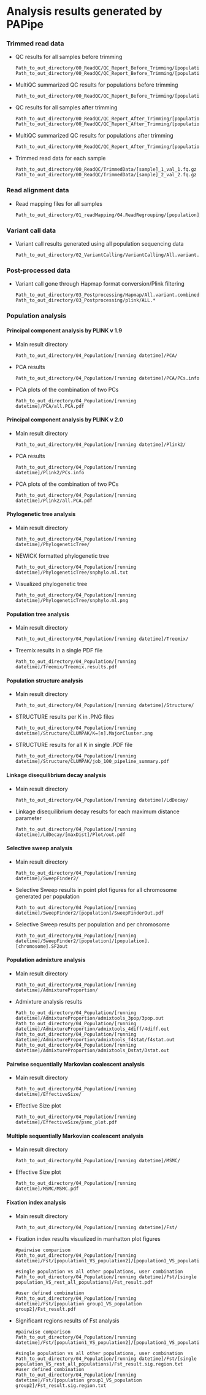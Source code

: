 # Analysis results generated by PAPipe

### Trimmed read data

- QC results for all samples before trimming
    
    ```
    Path_to_out_directory/00_ReadQC/QC_Report_Before_Trimming/[population]/[sample]_1_fastqc.html
    Path_to_out_directory/00_ReadQC/QC_Report_Before_Trimming/[population]/[sample]_2_fastqc.html
    ```

- MultiQC summarized QC results for populations before trimming
    
    ```
    Path_to_out_directory/00_ReadQC/QC_Report_Before_Trimming/[population]/multiqc_report.html
    ```
    
- QC results for all samples after trimming
    
    ```
    Path_to_out_directory/00_ReadQC/QC_Report_After_Trimming/[population]/[sample]_1_val_1_fastqc.html
    Path_to_out_directory/00_ReadQC/QC_Report_After_Trimming/[population]/[sample]_2_val_2_fastqc.html
    ```

- MultiQC summarized QC results for populations after trimming
    
    ```
    Path_to_out_directory/00_ReadQC/QC_Report_After_Trimming/[population]/multiqc_report.html
    ```

- Trimmed read data for each sample
    
    ```
    Path_to_out_directory/00_ReadQC/TrimmedData/[sample]_1_val_1.fq.gz
    Path_to_out_directory/00_ReadQC/TrimmedData/[sample]_2_val_2.fq.gz
    ```
        
### Read alignment data
- Read mapping files for all samples
    
    ```
    Path_to_out_directory/01_readMapping/04.ReadRegrouping/[population]_[sample].addRG.marked.sort.bam
    ```
    
### Variant call data
- Variant call results generated using all population sequencing data
    
    ```
    Path_to_out_directory/02_VariantCalling/VariantCalling/All.variant.combined.GT.SNP.flt.vcf.gz
    ```
    
### Post-processed data
- Variant call gone through Hapmap format conversion/Plink filtering
    
    ```
    Path_to_out_directory/03_Postprocessing/Hapmap/All.variant.combined.GT.SNP.flt.hapmap
    Path_to_out_directory/03_Postprocessing/plink/ALL.*
    ```
    
### Population analysis
   
#### Principal component analysis by PLINK v 1.9
   
- Main result directory

    ```
    Path_to_out_directory/04_Population/[running datetime]/PCA/
    ```

- PCA results
    
    ```
    Path_to_out_directory/04_Population/[running datetime]/PCA/PCs.info
    ```
    
- PCA plots of the combination of two PCs
    
    ```
    Path_to_out_directory/04_Population/[running datetime]/PCA/all.PCA.pdf
    ```
    
#### Principal component analysis by PLINK v 2.0
   
- Main result directory
    ```
    Path_to_out_directory/04_Population/[running datetime]/Plink2/
    ```

- PCA results
    
    ```
    Path_to_out_directory/04_Population/[running datetime]/Plink2/PCs.info
    ```

- PCA plots of the combination of two PCs
    
    ```
    Path_to_out_directory/04_Population/[running datetime]/Plink2/all.PCA.pdf
    ```
    
#### Phylogenetic tree analysis
   
- Main result directory
    ```
    Path_to_out_directory/04_Population/[running datetime]/PhylogeneticTree/
    ```

- NEWICK formatted phylogenetic tree
    
    ```
    Path_to_out_directory/04_Population/[running datetime]/PhylogeneticTree/snphylo.ml.txt
    ```
    
- Visualized phylogenetic tree
    
    ```
    Path_to_out_directory/04_Population/[running datetime]/PhylogeneticTree/snphylo.ml.png
    ```
    
#### Population tree analysis
   
- Main result directory
    ```
    Path_to_out_directory/04_Population/[running datetime]/Treemix/
    ```

- Treemix results in a single PDF file
    
    ```
    Path_to_out_directory/04_Population/[running datetime]/Treemix/Treemix.results.pdf
    ```
    
#### Population structure analysis
   
- Main result directory
    ```
    Path_to_out_directory/04_Population/[running datetime]/Structure/
    ```

- STRUCTURE results per K in .PNG files
    
    ```
    Path_to_out_directory/04_Population/[running datetime]/Structure/CLUMPAK/K=[n].MajorCluster.png
    ```
    
- STRUCTURE results for all K in single .PDF file
    
    ```
    Path_to_out_directory/04_Population/[running datetime]/Structure/CLUMPAK/job_100_pipeline_summary.pdf
    ```
    
#### Linkage disequilibrium decay analysis
   
- Main result directory
    ```
    Path_to_out_directory/04_Population/[running datetime]/LdDecay/
    ```

- Linkage disequilibrium decay results for each maximum distance parameter
    
    ```
    Path_to_out_directory/04_Population/[running datetime]/LdDecay/[maxDist]/Plot/out.pdf
    ```
    
#### Selective sweep analysis
   
- Main result directory
    ```
    Path_to_out_directory/04_Population/[running datetime]/SweepFinder2/
    ```

- Selective Sweep results in point plot figures for all chromosome generated per population
    
    ```
    Path_to_out_directory/04_Population/[running datetime]/SweepFinder2/[population]/SweepFinderOut.pdf
    ```
    
- Selective Sweep results per population and per chromosome
    
    ```
    Path_to_out_directory/04_Population/[running datetime]/SweepFinder2/[population]/[population].[chromosome].SF2out
    ```
    
#### Population admixture analysis
   
- Main result directory
    ```
    Path_to_out_directory/04_Population/[running datetime]/AdmixtureProportion/
    ```

- Admixture analysis results
    
    ```
    Path_to_out_directory/04_Population/[running datetime]/AdmixtureProportion/admixtools_3pop/3pop.out
    Path_to_out_directory/04_Population/[running datetime]/AdmixtureProportion/admixtools_4diff/4diff.out
    Path_to_out_directory/04_Population/[running datetime]/AdmixtureProportion/admixtools_f4stat/f4stat.out
    Path_to_out_directory/04_Population/[running datetime]/AdmixtureProportion/admixtools_Dstat/Dstat.out
    ```
    
#### Pairwise sequentially Markovian coalescent analysis
   
- Main result directory
    ```
    Path_to_out_directory/04_Population/[running datetime]/EffectiveSize/
    ```

- Effective Size plot
    
    ```
    Path_to_out_directory/04_Population/[running datetime]/EffectiveSize/psmc_plot.pdf
    ```
    
#### Multiple sequentially Markovian coalescent analysis
   
- Main result directory
    ```
    Path_to_out_directory/04_Population/[running datetime]/MSMC/
    ```

- Effective Size plot
    
    ```
    Path_to_out_directory/04_Population/[running datetime]/MSMC/MSMC.pdf
    ```
    
#### Fixation index analysis
   
- Main result directory
    ```
    Path_to_out_directory/04_Population/[running datetime]/Fst/
    ```

- Fixation index results visualized in manhatton plot figures
    
    ```
    #pairwise comparison
    Path_to_out_directory/04_Population/[running datetime]/Fst/[population1_VS_population2]/[population1_VS_population2].pdf
    
    #single population vs all other populations, user combination
    Path_to_out_directory/04_Population/[running datetime]/Fst/[single population_VS_rest_all_populations]/Fst_result.pdf

	#user defined combination
	Path_to_out_directory/04_Population/[running datetime]/Fst/[population group1_VS_population group2]/Fst_result.pdf
    ```
    
- Significant regions results of Fst analysis
    
    ```
    #pairwise comparison
    Path_to_out_directory/04_Population/[running datetime]/Fst/[population1_VS_population2]/[population1_VS_population2].sig.region.txt

    #single population vs all other populations, user combination
    Path_to_out_directory/04_Population/[running datetime]/Fst/[single population_VS_rest_all_populations]/Fst_result.sig.region.txt
	#user defined combination
    Path_to_out_directory/04_Population/[running datetime]/Fst/[population group1_VS_population group2]/Fst_result.sig.region.txt
    ```
